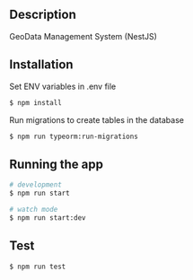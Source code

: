 ## Description

GeoData Management System (NestJS)

## Installation

Set ENV variables in .env file
```bash
$ npm install
```
Run migrations to create tables in the database
```bash
$ npm run typeorm:run-migrations
```

## Running the app

```bash
# development
$ npm run start

# watch mode
$ npm run start:dev
```

## Test

```bash
$ npm run test
```
